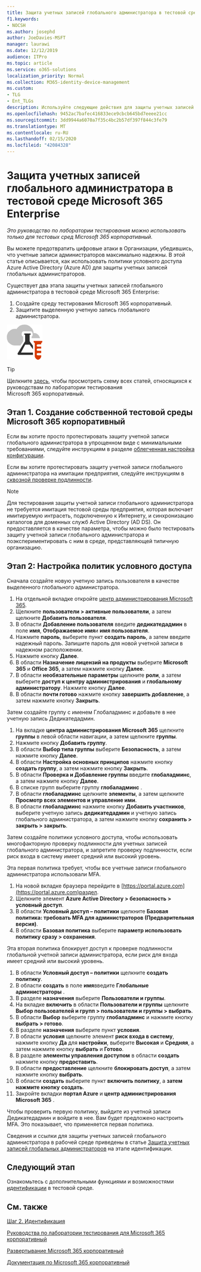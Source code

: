 ```yaml
---
title: Защита учетных записей глобального администратора в тестовой среде Microsoft 365 Enterprise
f1.keywords:
- NOCSH
ms.author: josephd
author: JoeDavies-MSFT
manager: laurawi
ms.date: 12/12/2019
audience: ITPro
ms.topic: article
ms.service: o365-solutions
localization_priority: Normal
ms.collection: M365-identity-device-management
ms.custom:
- TLG
- Ent_TLGs
description: Используйте следующие действия для защиты учетных записей глобального администратора в тестовой среде Microsoft 365 Enterprise.
ms.openlocfilehash: 9452ac7bafec416833ece9cbcb645bd7eeee21cc
ms.sourcegitcommit: 3dd9944a6070a7f35c4bc2b57df397f844c3fe79
ms.translationtype: MT
ms.contentlocale: ru-RU
ms.lasthandoff: 02/15/2020
ms.locfileid: "42084328"
---
```

# <a name="protect-global-administrator-accounts-in-your-microsoft-365-enterprise-test-environment"></a>Защита учетных записей глобального администратора в тестовой среде Microsoft 365 Enterprise

*Это руководство по лаборатории тестирования можно использовать только для тестовых сред Microsoft 365 корпоративный.*

Вы можете предотвратить цифровые атаки в Организации, убедившись, что учетные записи администраторов максимально надежны. В этой статье описывается, как использовать политики условного доступа Azure Active Directory (Azure AD) для защиты учетных записей глобальных администраторов.

Существует два этапа защиты учетных записей глобального администратора в тестовой среде Microsoft 365 Enterprise:

1.  Создайте среду тестирования Microsoft 365 корпоративный.
2.  Защитите выделенную учетную запись глобального администратора.

![Руководства по лаборатории тестирования для Microsoft Cloud](../media/m365-enterprise-test-lab-guides/cloud-tlg-icon.png) 
    
> [!TIP]
> Щелкните [здесь](../media/m365-enterprise-test-lab-guides/Microsoft365EnterpriseTLGStack.pdf), чтобы просмотреть схему всех статей, относящихся к руководствам по лаборатории тестирования Microsoft 365 корпоративный.

## <a name="phase-1-build-out-your-microsoft-365-enterprise-test-environment"></a>Этап 1. Создание собственной тестовой среды Microsoft 365 корпоративный

Если вы хотите просто протестировать защиту учетной записи глобального администратора в упрощенном виде с минимальными требованиями, следуйте инструкциям в разделе [облегченная настройка конфигурации](lightweight-base-configuration-microsoft-365-enterprise.md).
  
Если вы хотите протестировать защиту учетной записи глобального администратора на имитации предприятия, следуйте инструкциям в [сквозной проверке подлинности](pass-through-auth-m365-ent-test-environment.md).
  
> [!NOTE]
> Для тестирования защиты учетной записи глобального администратора не требуется имитация тестовой среды предприятия, которая включает имитируемую интрасеть, подключенную к Интернету, и синхронизацию каталогов для доменных служб Active Directory (AD DS). Он предоставляется в качестве параметра, чтобы можно было тестировать защиту учетной записи глобального администратора и поэкспериментировать с ним в среде, представляющей типичную организацию. 
  
## <a name="phase-2-configure-conditional-access-policies"></a>Этап 2: Настройка политик условного доступа

Сначала создайте новую учетную запись пользователя в качестве выделенного глобального администратора.

1. На отдельной вкладке откройте [центр администрирования Microsoft 365](https://admin.microsoft.com/).
2. Щелкните **пользователи > активные пользователи**, а затем щелкните **Добавить пользователя**.
3. В области **Добавление пользователя** введите **дедикатедадмин** в поле **имя**, **Отображаемое имя**и **имя пользователя**.
4. Нажмите **пароль**, выберите пункт **создать пароль**, а затем введите надежный пароль. Запишите пароль для новой учетной записи в надежном расположении.
5. Нажмите кнопку **Далее**.
6. В области **Назначение лицензий на продукты** выберите **Microsoft 365** и **Office 365**, а затем нажмите кнопку **Далее**.
7. В области **необязательные параметры** щелкните **роли**, а затем выберите **доступ к центру администрирования** и **глобальному администратору**. Нажмите кнопку **Далее**.
8. В области **почти готово** нажмите кнопку **завершить добавление**, а затем нажмите кнопку **Закрыть**.

Затем создайте группу с именем Глобаладминс и добавьте в нее учетную запись Дедикатедадмин.

1. На вкладке **центра администрирования Microsoft 365** щелкните **группы** в левой области навигации, а затем щелкните **группы**.
2. Нажмите кнопку **Добавить группу**.
3. В области **Выбор типа группы** выберите **Безопасность**, а затем нажмите кнопку **Далее**.
4. В области **Настройка основных принципов** нажмите кнопку **создать группу**, а затем нажмите кнопку **Закрыть**.
5. В области **Проверка и Добавление группы** введите **глобаладминс**, а затем нажмите кнопку **Далее**.
7. В списке групп выберите группу **глобаладминс** .
8. В области **глобаладминс** щелкните **элементы**, а затем щелкните **Просмотр всех элементов и управление ими**.
9. В области **глобаладминс** нажмите кнопку **Добавить участников**, выберите учетную запись **дедикатедадмин** и учетную запись глобального администратора, а затем нажмите кнопку **сохранить > закрыть > закрыть**.

Затем создайте политики условного доступа, чтобы использовать многофакторную проверку подлинности для учетных записей глобального администратора, и запретите проверку подлинности, если риск входа в систему имеет средний или высокий уровень.

Эта первая политика требует, чтобы все учетные записи глобального администратора использовали MFA.

1. На новой вкладке браузера перейдите в [https://portal.azure.com](https://portal.azure.com)раздел.
2. Щелкните элемент **Azure Active Directory > безопасность > условный доступ**.
3. В области **Условный доступ – политики** щелкните **Базовая политика: требовать MFA для администраторов (Предварительная версия)**.
4. В области **Базовая политика** выберите **параметр использовать политику сразу > сохранения**.

Эта вторая политика блокирует доступ к проверке подлинности глобальной учетной записи администратора, если риск для входа имеет средний или высокий уровень.

1. В области **Условный доступ – политики** щелкните **создать политику**.
2. В области **создать** в поле **имя**введите **Глобальные администраторы** .
3. В разделе **назначения** выберите **Пользователи и группы**.
4. На вкладке **включить** в области **Пользователи и группы** щелкните **Выбор пользователей и групп > пользователи и группы > выбрать**.
5. В области **Выбор** выберите группу **глобаладминс** и нажмите кнопку **выбрать > готово**.
6. В разделе **назначения** выберите пункт **условия**.
7. В области **условия** щелкните элемент **риск входа в систему**, нажмите кнопку **Да** для **настройки**, выберите **Высокая** и **Средняя**, а затем нажмите кнопку **выбрать** и **Готово**.
8. В разделе **элементы управления доступом** в области **создать** нажмите кнопку **предоставить**.
9. В области **предоставление** щелкните **блокировать доступ**, а затем нажмите кнопку **выбрать**.
10. В области **создать** выберите пункт **включить политику**, а **затем нажмите кнопку** **создать**.
11. Закройте вкладки **портал Azure** и **центр администрирования Microsoft 365** .

Чтобы проверить первую политику, выйдите из учетной записи Дедикатедадмин и войдите в нее. Вам будет предложено настроить MFA. Это показывает, что применяется первая политика.

Сведения и ссылки для защиты учетных записей глобального администратора в рабочей среде приведены в статье [Защита учетных записей глобальных администраторов](identity-create-protect-global-admins.md#identity-global-admin) на этапе идентификации.

## <a name="next-step"></a>Следующий этап

Ознакомьтесь с дополнительными функциями и возможностями [идентификации](m365-enterprise-test-lab-guides.md#identity) в тестовой среде.

## <a name="see-also"></a>См. также

[Шаг 2. Идентификация](identity-infrastructure.md)

[Руководства по лаборатории тестирования для Microsoft 365 корпоративный](m365-enterprise-test-lab-guides.md)

[Развертывание Microsoft 365 корпоративный](deploy-microsoft-365-enterprise.md)

[Документация по Microsoft 365 корпоративный](https://docs.microsoft.com/microsoft-365-enterprise/)
